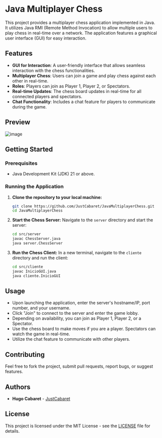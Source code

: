 
# Java Multiplayer Chess

This project provides a multiplayer chess application implemented in Java. It utilizes Java RMI (Remote Method Invocation) to allow multiple users to play chess in real-time over a network. The application features a graphical user interface (GUI) for easy interaction.

## Features

- **GUI for Interaction**: A user-friendly interface that allows seamless interaction with the chess functionalities.
- **Multiplayer Chess**: Users can join a game and play chess against each other in real-time.
- **Roles**: Players can join as Player 1, Player 2, or Spectators.
- **Real-time Updates**: The chess board updates in real-time for all connected players and spectators.
- **Chat Functionality**: Includes a chat feature for players to communicate during the game.

## Preview

![image](https://github.com/JustCabaret/JavaMultiplayerChess/assets/67253335/1ce450f7-44b4-4368-b7c8-927d27b77666)

## Getting Started

### Prerequisites

- Java Development Kit (JDK) 21 or above.

### Running the Application

1. **Clone the repository to your local machine:**
   ```sh
   git clone https://github.com/JustCabaret/JavaMultiplayerChess.git
   cd JavaMultiplayerChess
   ```

2. **Start the Chess Server:**
   Navigate to the `server` directory and start the server:
   ```sh
   cd src/server
   javac ChessServer.java
   java server.ChessServer
   ```

3. **Run the Chess Client:**
   In a new terminal, navigate to the `cliente` directory and run the client:
   ```sh
   cd src/cliente
   javac InicioGUI.java
   java cliente.InicioGUI
   ```

## Usage

- Upon launching the application, enter the server's hostname/IP, port number, and your username.
- Click "Join" to connect to the server and enter the game lobby.
- Depending on availability, you can join as Player 1, Player 2, or a Spectator.
- Use the chess board to make moves if you are a player. Spectators can watch the game in real-time.
- Utilize the chat feature to communicate with other players.

## Contributing

Feel free to fork the project, submit pull requests, report bugs, or suggest features.

## Authors

- **Hugo Cabaret** - [JustCabaret](https://github.com/JustCabaret)

## License

This project is licensed under the MIT License - see the [LICENSE](LICENSE) file for details.
